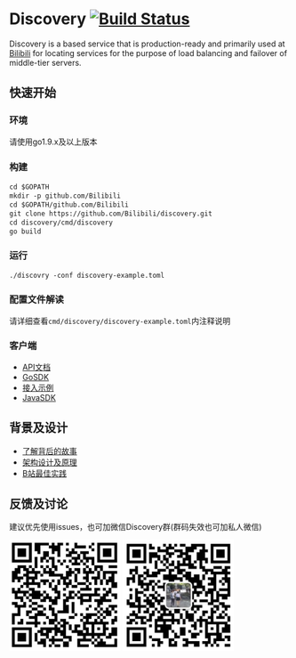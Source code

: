 # Discovery [![Build Status](https://travis-ci.org/Bilibili/discovery.svg?branch=master)](https://travis-ci.org/Bilibili/discovery)

Discovery is a based service that is production-ready and primarily used at [Bilibili](https://www.bilibili.com/) for locating services for the purpose of load balancing and failover of middle-tier servers.

## 快速开始

### 环境

请使用go1.9.x及以上版本

### 构建
```shell
cd $GOPATH
mkdir -p github.com/Bilibili
cd $GOPATH/github.com/Bilibili
git clone https://github.com/Bilibili/discovery.git
cd discovery/cmd/discovery
go build
```

### 运行
```shell
./discovry -conf discovery-example.toml
```

### 配置文件解读

请详细查看`cmd/discovery/discovery-example.toml`内注释说明

### 客户端 

* [API文档](doc/api.md)
* [GoSDK](naming/client.go)
* [接入示例](naming/example_test.go)
* [JavaSDK](https://github.com/flygit/discoveryJavaSDK)

## 背景及设计

* [了解背后的故事](doc/intro.md)
* [架构设计及原理](doc/arch.md)
* [B站最佳实践](doc/practice.md)

## 反馈及讨论

建议优先使用issues，也可加微信Discovery群(群码失效也可加私人微信)

<img width="200" height="200" src="doc/discovery_wechat.png" />
<img width="200" height="200" src="doc/felixhao_wechat.png" />
